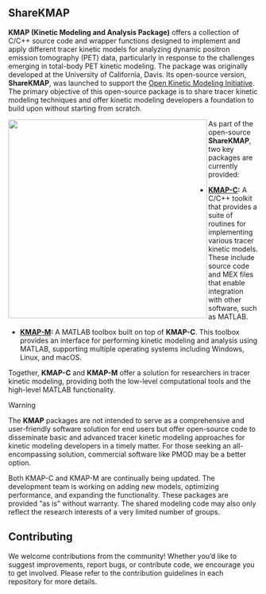 ## ShareKMAP

**KMAP (Kinetic Modeling and Analysis Package)** offers a collection of C/C++ source code and wrapper functions designed to implement and apply different tracer kinetic models for analyzing dynamic positron emission tomography (PET) data, particularly in response to the challenges emerging in total-body PET kinetic modeling. The package was originally developed at the University of California, Davis. Its open-source version, **ShareKMAP**, was launched to support the [Open Kinetic Modeling Initiative](https://www.openkmi.org/). The primary objective of this open-source package is to share tracer kinetic modeling techniques and offer kinetic modeling developers a foundation to build upon without starting from scratch. 

<img align="left" src="https://github.com/user-attachments/assets/8752c4bd-3dd1-42f9-98f3-5b5c732e7e98" width="400" >

As part of the open-source **ShareKMAP**, two key packages are currently provided:

- **[KMAP-C](https://github.com/openkmi/KMAP-C):** A C/C++ toolkit that provides a suite of routines for implementing various tracer kinetic models. These include source code and MEX files that enable integration with other software, such as MATLAB.
  
- **[KMAP-M](https://github.com/openkmi/KMAP-M):** A MATLAB toolbox built on top of **KMAP-C**. This toolbox provides an interface for performing kinetic modeling and analysis using MATLAB, supporting multiple operating systems including Windows, Linux, and macOS.

Together, **KMAP-C** and **KMAP-M** offer a solution for researchers in tracer kinetic modeling, providing both the low-level computational tools and the high-level MATLAB functionality.

>[!WARNING]
>The **KMAP** packages are not intended to serve as a comprehensive and user-friendly software solution for end users but offer open-source code to disseminate basic and advanced tracer kinetic modeling approaches for kinetic modeling developers in a timely matter. For those seeking an all-encompassing solution, commercial software like PMOD may be a better option.
>
>Both KMAP-C and KMAP-M are continually being updated. The development team is working on adding new models, optimizing performance, and expanding the functionality. These packages are provided “as is” without warranty. The shared modeling code may also only reflect the research interests of a very limited number of groups. 

## Contributing
We welcome contributions from the community! Whether you’d like to suggest improvements, report bugs, or contribute code, we encourage you to get involved. Please refer to the contribution guidelines in each repository for more details.

